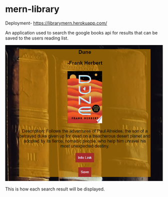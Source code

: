 # mern-library

Deployment-
https://librarymern.herokuapp.com/

An application used to search the google books api for results that can be saved to the users reading list.


![screenshot of a search result](client/public/assets/images/screenshot.png)

This is how each search result will be displayed.